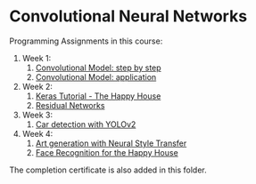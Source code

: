 # Convolutional Neural Networks

Programming Assignments in this course:

1. Week 1:
	1. [Convolutional Model: step by step](https://github.com/pdwarkanath/dl-coursera/blob/master/004%20Convolutional%20Neural%20Networks/week1/Convolution%2Bmodel%2B-%2BStep%2Bby%2BStep%2B-%2Bv2.ipynb)
	2. [Convolutional Model: application](https://github.com/pdwarkanath/dl-coursera/blob/master/004%20Convolutional%20Neural%20Networks/week1/Convolution%2Bmodel%2B-%2BApplication%2B-%2Bv1.ipynb)
2. Week 2:
	1. [Keras Tutorial - The Happy House](https://github.com/pdwarkanath/dl-coursera/blob/master/004%20Convolutional%20Neural%20Networks/week2/Keras%2B-%2BTutorial%2B-%2BHappy%2BHouse%2Bv2.ipynb)
	2. [Residual Networks](https://github.com/pdwarkanath/dl-coursera/blob/master/004%20Convolutional%20Neural%20Networks/week2/Residual%2BNetworks%2B-%2Bv2.ipynb)
3. Week 3:
	1. [Car detection with YOLOv2](https://github.com/pdwarkanath/dl-coursera/blob/master/004%20Convolutional%20Neural%20Networks/week3/Autonomous%2Bdriving%2Bapplication%2B-%2BCar%2Bdetection%2B-%2Bv3.ipynb)
4. Week 4:
	1. [Art generation with Neural Style Transfer](https://github.com/pdwarkanath/dl-coursera/blob/master/004%20Convolutional%20Neural%20Networks/week4/Art%2BGeneration%2Bwith%2BNeural%2BStyle%2BTransfer%2B-%2Bv2.ipynb)
	2. [Face Recognition for the Happy House](https://github.com/pdwarkanath/dl-coursera/blob/master/004%20Convolutional%20Neural%20Networks/week4/Face%2BRecognition%2Bfor%2Bthe%2BHappy%2BHouse%2B-%2Bv3.ipynb)
	
The completion certificate is also added in this folder.